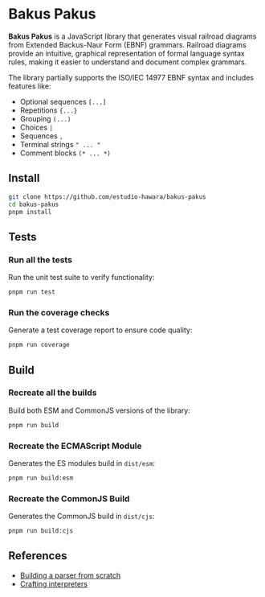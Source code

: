# Bakus Pakus

**Bakus Pakus** is a JavaScript library that generates visual railroad diagrams from Extended Backus-Naur Form (EBNF) grammars. Railroad diagrams provide an intuitive, graphical representation of formal language syntax rules, making it easier to understand and document complex grammars.

The library partially supports the ISO/IEC 14977 EBNF syntax and includes features like:

- Optional sequences `[...]`
- Repetitions `{...}`
- Grouping `(...)`
- Choices `|`
- Sequences `,`
- Terminal strings `" ... "`
- Comment blocks `(* ... *)`

## Install

```bash
git clone https://github.com/estudio-hawara/bakus-pakus
cd bakus-pakus
pnpm install
```

## Tests

### Run all the tests

Run the unit test suite to verify functionality:

```bash
pnpm run test
```

### Run the coverage checks

Generate a test coverage report to ensure code quality:

```bash
pnpm run coverage
```

## Build

### Recreate all the builds

Build both ESM and CommonJS versions of the library:

```bash
pnpm run build
```

### Recreate the ECMAScript Module

Generates the ES modules build in `dist/esm`:

```bash
pnpm run build:esm
```

### Recreate the CommonJS Build

Generates the CommonJS build in `dist/cjs`:

```bash
pnpm run build:cjs
```

## References

- [Building a parser from scratch](https://www.youtube.com/watch?v=4m7ubrdbWQU&list=PLGNbPb3dQJ_5FTPfFIg28UxuMpu7k0eT4)
- [Crafting interpreters](https://craftinginterpreters.com)
